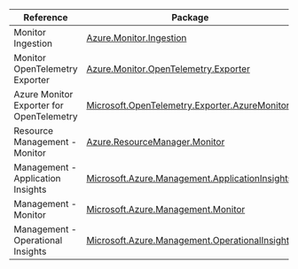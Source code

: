| Reference | Package | Source |
|---|---|---|
|Monitor Ingestion|[Azure.Monitor.Ingestion](https://www.nuget.org/packages/Azure.Monitor.Ingestion)|[Github](https://github.com/Azure/azure-sdk-for-net/blob/main/sdk/monitor/Azure.Monitor.Ingestion)|
|Monitor OpenTelemetry Exporter|[Azure.Monitor.OpenTelemetry.Exporter](https://www.nuget.org/packages/Azure.Monitor.OpenTelemetry.Exporter)|[Github](https://github.com/Azure/azure-sdk-for-net/blob/main/sdk/monitor/Azure.Monitor.OpenTelemetry.Exporter)|
|Azure Monitor Exporter for OpenTelemetry|[Microsoft.OpenTelemetry.Exporter.AzureMonitor](https://www.nuget.org/packages/Microsoft.OpenTelemetry.Exporter.AzureMonitor)|[Github](https://github.com/Azure/azure-sdk-for-net)|
|Resource Management - Monitor|[Azure.ResourceManager.Monitor](https://www.nuget.org/packages/Azure.ResourceManager.Monitor)|[Github](https://github.com/Azure/azure-sdk-for-net/blob/main/sdk/monitor/Azure.ResourceManager.Monitor)|
|Management - Application Insights|[Microsoft.Azure.Management.ApplicationInsights](https://www.nuget.org/packages/Microsoft.Azure.Management.ApplicationInsights)|[Github](https://github.com/Azure/azure-sdk-for-net)|
|Management - Monitor|[Microsoft.Azure.Management.Monitor](https://www.nuget.org/packages/Microsoft.Azure.Management.Monitor)|[Github](https://github.com/Azure/azure-sdk-for-net)|
|Management - Operational Insights|[Microsoft.Azure.Management.OperationalInsights](https://www.nuget.org/packages/Microsoft.Azure.Management.OperationalInsights)|[Github](https://github.com/Azure/azure-sdk-for-net)|
